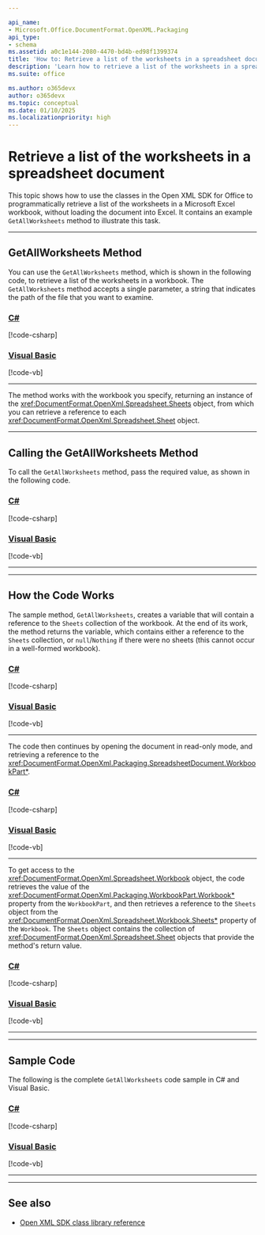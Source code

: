 ```yaml
---

api_name:
- Microsoft.Office.DocumentFormat.OpenXML.Packaging
api_type:
- schema
ms.assetid: a0c1e144-2080-4470-bd4b-ed98f1399374
title: 'How to: Retrieve a list of the worksheets in a spreadsheet document'
description: 'Learn how to retrieve a list of the worksheets in a spreadsheet document using the Open XML SDK.'
ms.suite: office

ms.author: o365devx
author: o365devx
ms.topic: conceptual
ms.date: 01/10/2025
ms.localizationpriority: high
---
```

# Retrieve a list of the worksheets in a spreadsheet document

This topic shows how to use the classes in the Open XML SDK for
Office to programmatically retrieve a list of the worksheets in a
Microsoft Excel workbook, without loading
the document into Excel. It contains an example `GetAllWorksheets` method to illustrate this task.



--------------------------------------------------------------------------------

## GetAllWorksheets Method

You can use the `GetAllWorksheets` method,
which is shown in the following code, to retrieve a list of the
worksheets in a workbook. The `GetAllWorksheets` method accepts a single
parameter, a string that indicates the path of the file that you want to
examine.

### [C#](#tab/cs-0)
[!code-csharp[](../../samples/spreadsheet/retrieve_a_list_of_the_worksheets/cs/Program.cs#snippet1)]

### [Visual Basic](#tab/vb-0)
[!code-vb[](../../samples/spreadsheet/retrieve_a_list_of_the_worksheets/vb/Program.vb#snippet1)]
***


The method works with the workbook you specify, returning an instance of
the <xref:DocumentFormat.OpenXml.Spreadsheet.Sheets> object, from which you can retrieve
a reference to each <xref:DocumentFormat.OpenXml.Spreadsheet.Sheet> object.

--------------------------------------------------------------------------------

## Calling the GetAllWorksheets Method

To call the `GetAllWorksheets` method, pass
the required value, as shown in the following code.

### [C#](#tab/cs-1)
[!code-csharp[](../../samples/spreadsheet/retrieve_a_list_of_the_worksheets/cs/Program.cs#snippet2)]

### [Visual Basic](#tab/vb-1)
[!code-vb[](../../samples/spreadsheet/retrieve_a_list_of_the_worksheets/vb/Program.vb#snippet2)]
***


--------------------------------------------------------------------------------

## How the Code Works

The sample method, `GetAllWorksheets`,
creates a variable that will contain a reference to the `Sheets` collection of the workbook. At the end of
its work, the method returns the variable, which contains either a
reference to the `Sheets` collection, or
`null`/`Nothing` if there were no sheets (this cannot occur in a well-formed
workbook).

### [C#](#tab/cs-2)
[!code-csharp[](../../samples/spreadsheet/retrieve_a_list_of_the_worksheets/cs/Program.cs#snippet3)]

### [Visual Basic](#tab/vb-2)
[!code-vb[](../../samples/spreadsheet/retrieve_a_list_of_the_worksheets/vb/Program.vb#snippet3)]
***


The code then continues by opening the document in read-only mode, and
retrieving a reference to the <xref:DocumentFormat.OpenXml.Packaging.SpreadsheetDocument.WorkbookPart*>.

### [C#](#tab/cs-3)
[!code-csharp[](../../samples/spreadsheet/retrieve_a_list_of_the_worksheets/cs/Program.cs#snippet4)]

### [Visual Basic](#tab/vb-3)
[!code-vb[](../../samples/spreadsheet/retrieve_a_list_of_the_worksheets/vb/Program.vb#snippet4)]
***


To get access to the <xref:DocumentFormat.OpenXml.Spreadsheet.Workbook> object, the code retrieves the value of the <xref:DocumentFormat.OpenXml.Packaging.WorkbookPart.Workbook*> property from the `WorkbookPart`, and then retrieves a reference to the `Sheets` object from the <xref:DocumentFormat.OpenXml.Spreadsheet.Workbook.Sheets*> property of the `Workbook`. The `Sheets` object contains the collection of <xref:DocumentFormat.OpenXml.Spreadsheet.Sheet> objects that provide the method's return value.

### [C#](#tab/cs-4)
[!code-csharp[](../../samples/spreadsheet/retrieve_a_list_of_the_worksheets/cs/Program.cs#snippet5)]

### [Visual Basic](#tab/vb-4)
[!code-vb[](../../samples/spreadsheet/retrieve_a_list_of_the_worksheets/vb/Program.vb#snippet5)]
***


--------------------------------------------------------------------------------

## Sample Code

The following is the complete `GetAllWorksheets` code sample in C\# and Visual
Basic.

### [C#](#tab/cs)
[!code-csharp[](../../samples/spreadsheet/retrieve_a_list_of_the_worksheets/cs/Program.cs#snippet0)]

### [Visual Basic](#tab/vb)
[!code-vb[](../../samples/spreadsheet/retrieve_a_list_of_the_worksheets/vb/Program.vb#snippet0)]
***

--------------------------------------------------------------------------------

## See also

- [Open XML SDK class library reference](/office/open-xml/open-xml-sdk)
